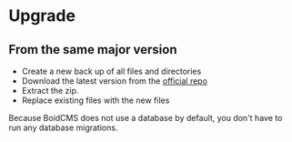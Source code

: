 # Upgrade


## From the same major version

- Create a new back up of all files and directories
- Download the latest version from the [official repo](https://github.com/BoidCMS/BoidCMS)
- Extract the zip.
- Replace existing files with the new files

<!--
## From different major version

- Create a new back up of all files and directories
- 
-->

Because BoidCMS does not use a database by default, you don't have to run any database migrations.
